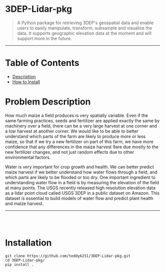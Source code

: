 # 3DEP-Lidar-pkg

> A Python package for retrieving 3DEP's geospatial data and enable users to easily manipulate, transform, subsample and visualize the data. It supports geographic elevation data at the moment and will support more in the future.
<hr>

# Table of Contents
* [Description](#description)
* [How to Install](#install)

# <a name='description'></a>Problem Description

How much maize a field produces is very spatially variable. Even if the same farming practices, seeds and fertilizer are applied exactly the same by machinery over a field, there can be a very large harvest at one corner and a low harvest at another corner. We would like to be able to better understand which parts of the farm are likely to produce more or less maize, so that if we try a new fertilizer on part of this farm, we have more confidence that any differences in the maize harvest 9are due mostly to the new fertilizer changes, and not just random effects due to other environmental factors.

Water is very important for crop growth and health. We can better predict maize harvest if we better understand how water flows through a field, and which parts are likely to be flooded or too dry. One important ingredient to understanding water flow in a field is by measuring the elevation of the field at many points. The USGS recently released high resolution elevation data as a lidar point cloud called USGS 3DEP in a public dataset on Amazon. This dataset is essential to build models of water flow and predict plant health and maize harvest.  


<hr>   

<br/>
<br/>



# <a name='install'></a>Installation  



```
git clone https://github.com/teddyk251/3DEP-Lidar-pkg.git
cd 3DEP-Lidar-pkg/
pip install .